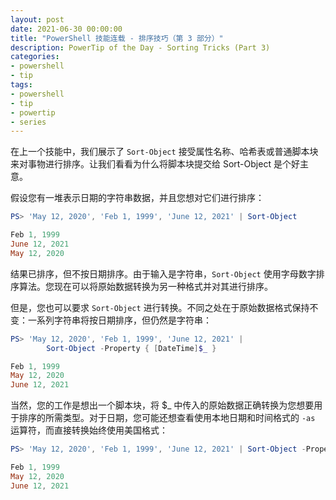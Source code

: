 ```yaml
---
layout: post
date: 2021-06-30 00:00:00
title: "PowerShell 技能连载 - 排序技巧（第 3 部分）"
description: PowerTip of the Day - Sorting Tricks (Part 3)
categories:
- powershell
- tip
tags:
- powershell
- tip
- powertip
- series
---
```

在上一个技能中，我们展示了 `Sort-Object` 接受属性名称、哈希表或普通脚本块来对事物进行排序。让我们看看为什么将脚本块提交给 Sort-Object 是个好主意。

假设您有一堆表示日期的字符串数据，并且您想对它们进行排序：

```powershell
PS> 'May 12, 2020', 'Feb 1, 1999', 'June 12, 2021' | Sort-Object

Feb 1, 1999
June 12, 2021
May 12, 2020
```

结果已排序，但不按日期排序。由于输入是字符串，`Sort-Object` 使用字母数字排序算法。您现在可以将原始数据转换为另一种格式并对其进行排序。

但是，您也可以要求 `Sort-Object` 进行转换。不同之处在于原始数据格式保持不变：一系列字符串将按日期排序，但仍然是字符串：

```powershell
PS> 'May 12, 2020', 'Feb 1, 1999', 'June 12, 2021' |
        Sort-Object -Property { [DateTime]$_ }

Feb 1, 1999
May 12, 2020
June 12, 2021
```

当然，您的工作是想出一个脚本块，将 $_ 中传入的原始数据正确转换为您想要用于排序的所需类型。对于日期，您可能还想查看使用本地日期和时间格式的 `-as` 运算符，而直接转换始终使用美国格式：

```powershell
PS> 'May 12, 2020', 'Feb 1, 1999', 'June 12, 2021' | Sort-Object -Property { $_ -as [DateTime] }

Feb 1, 1999
May 12, 2020
June 12, 2021
```

<!--本文国际来源：[Sorting Tricks (Part 3)](https://community.idera.com/database-tools/powershell/powertips/b/tips/posts/sorting-tricks-part-3)-->

